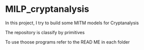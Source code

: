 # MILP_cryptanalysis

In this project, I try to build some MITM models for Cryptanalysis

The repository is classify by primitives

To use thoose programs refer to the READ ME in each folder
